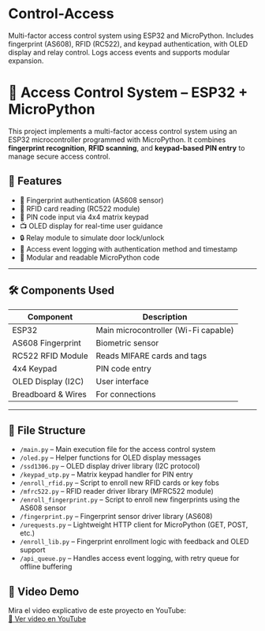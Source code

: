 # Control-Access
Multi-factor access control system using ESP32 and MicroPython. Includes fingerprint (AS608), RFID (RC522), and keypad authentication, with OLED display and relay control. Logs access events and supports modular expansion.

# 🔐 Access Control System – ESP32 + MicroPython

This project implements a multi-factor access control system using an ESP32 microcontroller programmed with MicroPython. It combines **fingerprint recognition**, **RFID scanning**, and **keypad-based PIN entry** to manage secure access control.

## 🚀 Features

- 🔎 Fingerprint authentication (AS608 sensor)
- 📶 RFID card reading (RC522 module)
- 🔢 PIN code input via 4x4 matrix keypad
- 📺 OLED display for real-time user guidance
- 🔒 Relay module to simulate door lock/unlock
- 📝 Access event logging with authentication method and timestamp
- 🧩 Modular and readable MicroPython code

---

## 🛠️ Components Used

| Component            | Description                         |
|----------------------|-------------------------------------|
| ESP32                | Main microcontroller (Wi-Fi capable)|
| AS608 Fingerprint    | Biometric sensor                    |
| RC522 RFID Module    | Reads MIFARE cards and tags         |
| 4x4 Keypad           | PIN code entry                      |
| OLED Display (I2C)   | User interface                      |
| Breadboard & Wires   | For connections                     |

---

## 📁 File Structure

- `/main.py`               – Main execution file for the access control system
- `/oled.py`               – Helper functions for OLED display messages
- `/ssd1306.py`            – OLED display driver library (I2C protocol)
- `/keypad_utp.py`         – Matrix keypad handler for PIN entry
- `/enroll_rfid.py`        – Script to enroll new RFID cards or key fobs
- `/mfrc522.py`            – RFID reader driver library (MFRC522 module)
- `/enroll_fingerprint.py` – Script to enroll new fingerprints using the AS608 sensor
- `/fingerprint.py`        – Fingerprint sensor driver library (AS608)
- `/urequests.py`          – Lightweight HTTP client for MicroPython (GET, POST, etc.)
- `/enroll_lib.py`         – Fingerprint enrollment logic with feedback and OLED support
- `/api_queue.py`          – Handles access event logging, with retry queue for offline buffering

## 🎥 Video Demo

Mira el video explicativo de este proyecto en YouTube:  
[🔗 Ver video en YouTube](https://youtu.be/PbTgEAiEI7A?si=oJYqT-Y8eUdz4dWi)



